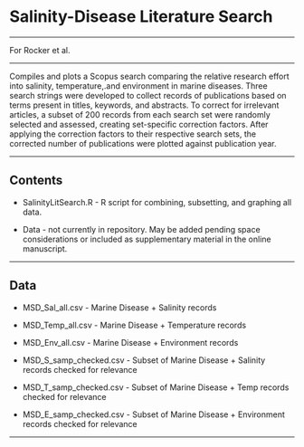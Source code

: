 # Salinity-Disease Literature Search

------------------------------------------------------------------------

For Rocker et al.

------------------------------------------------------------------------

Compiles and plots a Scopus search comparing the relative research effort into salinity, temperature,.and environment in marine diseases. Three search strings were developed to collect records of publications based on terms present in titles, keywords, and abstracts. To correct for irrelevant articles, a subset of 200 records from each search set were randomly selected and assessed, creating set-specific correction factors. After applying the correction factors to their respective search sets, the corrected number of publications were plotted against publication year.

------------------------------------------------------------------------

## Contents

-   SalinityLitSearch.R - R script for combining, subsetting, and graphing all data.

-   Data - not currently in repository. May be added pending space considerations or included as supplementary material in the online manuscript.

------------------------------------------------------------------------

## Data 

-   MSD_Sal_all.csv - Marine Disease + Salinity records

-   MSD_Temp_all.csv - Marine Disease + Temperature records

-   MSD_Env_all.csv - Marine Disease + Environment records

-   MSD_S_samp_checked.csv - Subset of Marine Disease + Salinity records checked for relevance

-   MSD_T_samp_checked.csv - Subset of Marine Disease + Temp records checked for relevance

-   MSD_E_samp_checked.csv - Subset of Marine Disease + Environment records checked for relevance

------------------------------------------------------------------------
